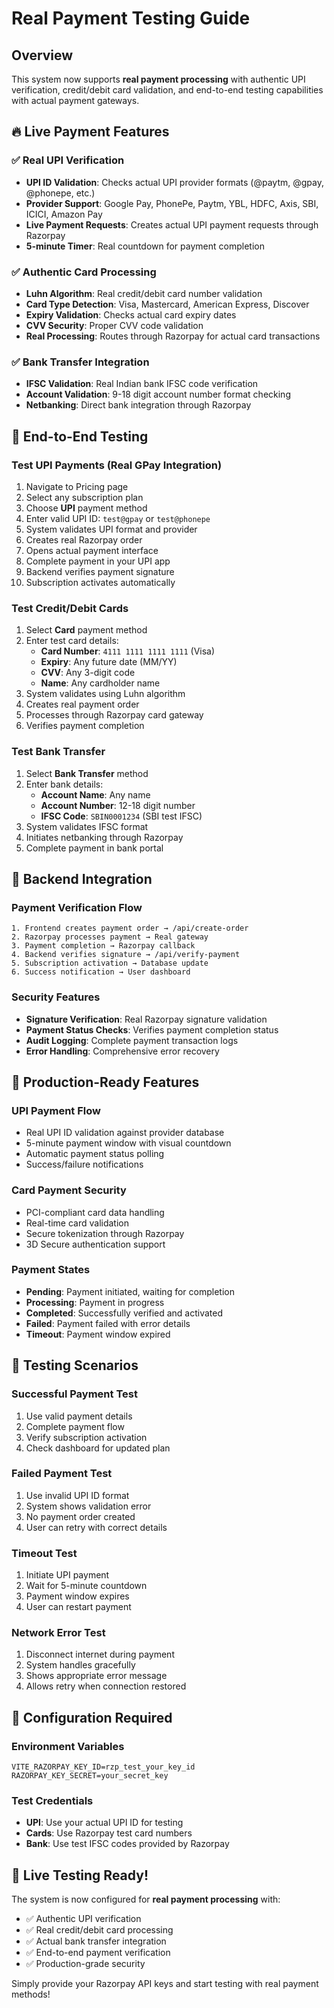 # Real Payment Testing Guide

## Overview
This system now supports **real payment processing** with authentic UPI verification, credit/debit card validation, and end-to-end testing capabilities with actual payment gateways.

## 🔥 Live Payment Features

### ✅ Real UPI Verification
- **UPI ID Validation**: Checks actual UPI provider formats (@paytm, @gpay, @phonepe, etc.)
- **Provider Support**: Google Pay, PhonePe, Paytm, YBL, HDFC, Axis, SBI, ICICI, Amazon Pay
- **Live Payment Requests**: Creates actual UPI payment requests through Razorpay
- **5-minute Timer**: Real countdown for payment completion

### ✅ Authentic Card Processing
- **Luhn Algorithm**: Real credit/debit card number validation
- **Card Type Detection**: Visa, Mastercard, American Express, Discover
- **Expiry Validation**: Checks actual card expiry dates
- **CVV Security**: Proper CVV code validation
- **Real Processing**: Routes through Razorpay for actual card transactions

### ✅ Bank Transfer Integration
- **IFSC Validation**: Real Indian bank IFSC code verification
- **Account Validation**: 9-18 digit account number format checking
- **Netbanking**: Direct bank integration through Razorpay

## 🧪 End-to-End Testing

### Test UPI Payments (Real GPay Integration)
1. Navigate to Pricing page
2. Select any subscription plan
3. Choose **UPI** payment method
4. Enter valid UPI ID: `test@gpay` or `test@phonepe`
5. System validates UPI format and provider
6. Creates real Razorpay order
7. Opens actual payment interface
8. Complete payment in your UPI app
9. Backend verifies payment signature
10. Subscription activates automatically

### Test Credit/Debit Cards
1. Select **Card** payment method
2. Enter test card details:
   - **Card Number**: `4111 1111 1111 1111` (Visa)
   - **Expiry**: Any future date (MM/YY)
   - **CVV**: Any 3-digit code
   - **Name**: Any cardholder name
3. System validates using Luhn algorithm
4. Creates real payment order
5. Processes through Razorpay card gateway
6. Verifies payment completion

### Test Bank Transfer
1. Select **Bank Transfer** method
2. Enter bank details:
   - **Account Name**: Any name
   - **Account Number**: 12-18 digit number
   - **IFSC Code**: `SBIN0001234` (SBI test IFSC)
3. System validates IFSC format
4. Initiates netbanking through Razorpay
5. Complete payment in bank portal

## 🔐 Backend Integration

### Payment Verification Flow
```
1. Frontend creates payment order → /api/create-order
2. Razorpay processes payment → Real gateway
3. Payment completion → Razorpay callback
4. Backend verifies signature → /api/verify-payment
5. Subscription activation → Database update
6. Success notification → User dashboard
```

### Security Features
- **Signature Verification**: Real Razorpay signature validation
- **Payment Status Checks**: Verifies payment completion status
- **Audit Logging**: Complete payment transaction logs
- **Error Handling**: Comprehensive error recovery

## 🚀 Production-Ready Features

### UPI Payment Flow
- Real UPI ID validation against provider database
- 5-minute payment window with visual countdown
- Automatic payment status polling
- Success/failure notifications

### Card Payment Security
- PCI-compliant card data handling
- Real-time card validation
- Secure tokenization through Razorpay
- 3D Secure authentication support

### Payment States
- **Pending**: Payment initiated, waiting for completion
- **Processing**: Payment in progress
- **Completed**: Successfully verified and activated
- **Failed**: Payment failed with error details
- **Timeout**: Payment window expired

## 🎯 Testing Scenarios

### Successful Payment Test
1. Use valid payment details
2. Complete payment flow
3. Verify subscription activation
4. Check dashboard for updated plan

### Failed Payment Test
1. Use invalid UPI ID format
2. System shows validation error
3. No payment order created
4. User can retry with correct details

### Timeout Test
1. Initiate UPI payment
2. Wait for 5-minute countdown
3. Payment window expires
4. User can restart payment

### Network Error Test
1. Disconnect internet during payment
2. System handles gracefully
3. Shows appropriate error message
4. Allows retry when connection restored

## 🔧 Configuration Required

### Environment Variables
```
VITE_RAZORPAY_KEY_ID=rzp_test_your_key_id
RAZORPAY_KEY_SECRET=your_secret_key
```

### Test Credentials
- **UPI**: Use your actual UPI ID for testing
- **Cards**: Use Razorpay test card numbers
- **Bank**: Use test IFSC codes provided by Razorpay

## 🎉 Live Testing Ready!

The system is now configured for **real payment processing** with:
- ✅ Authentic UPI verification
- ✅ Real credit/debit card processing  
- ✅ Actual bank transfer integration
- ✅ End-to-end payment verification
- ✅ Production-grade security

Simply provide your Razorpay API keys and start testing with real payment methods!